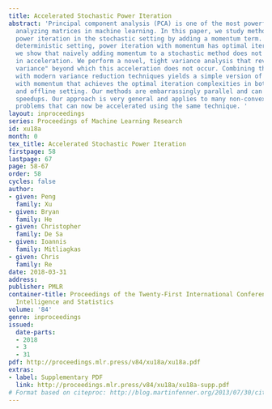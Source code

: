 ```yaml
---
title: Accelerated Stochastic Power Iteration
abstract: 'Principal component analysis (PCA) is one of the most powerful tools for
  analyzing matrices in machine learning. In this paper, we study methods to accelerate
  power iteration in the stochastic setting by adding a momentum term. While in the
  deterministic setting, power iteration with momentum has optimal iteration complexity,
  we show that naively adding momentum to a stochastic method does not always result
  in acceleration. We perform a novel, tight variance analysis that reveals a "breaking-point
  variance" beyond which this acceleration does not occur. Combining this insight
  with modern variance reduction techniques yields a simple version of power iteration
  with momentum that achieves the optimal iteration complexities in both the online
  and offline setting. Our methods are embarrassingly parallel and can produce wall-clock-time
  speedups. Our approach is very general and applies to many non-convex optimization
  problems that can now be accelerated using the same technique. '
layout: inproceedings
series: Proceedings of Machine Learning Research
id: xu18a
month: 0
tex_title: Accelerated Stochastic Power Iteration
firstpage: 58
lastpage: 67
page: 58-67
order: 58
cycles: false
author:
- given: Peng
  family: Xu
- given: Bryan
  family: He
- given: Christopher
  family: De Sa
- given: Ioannis
  family: Mitliagkas
- given: Chris
  family: Re
date: 2018-03-31
address: 
publisher: PMLR
container-title: Proceedings of the Twenty-First International Conference on Artificial
  Intelligence and Statistics
volume: '84'
genre: inproceedings
issued:
  date-parts:
  - 2018
  - 3
  - 31
pdf: http://proceedings.mlr.press/v84/xu18a/xu18a.pdf
extras:
- label: Supplementary PDF
  link: http://proceedings.mlr.press/v84/xu18a/xu18a-supp.pdf
# Format based on citeproc: http://blog.martinfenner.org/2013/07/30/citeproc-yaml-for-bibliographies/
---
```

